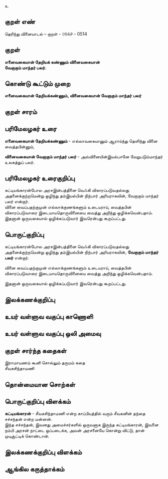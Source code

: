 உ

## குறள் எண் 

தெரிந்து வினையாடல்  – குறள் - ௦௫௧௪ - 0514  

## குறள் 

**எனைவகையான் தேறியக் கண்ணும் வினைவகையான்  
வேறாகும் மாந்தர் பலர்.**

## கொண்டு கூட்டும் முறை

**எனைவகையான் தேறியக்கண்ணும், வினைவகையான் வேறாகும் மாந்தர் பலர்**

## குறள் சாரம் 


## பரிமேலழகர் உரை

**எனைவகையான் தேறியக்கண்ணும்** - எல்லாவகையானும் ஆராய்ந்து தெளிந்து வினை வைத்தபின்னும்,  

**வினைவகையான் வேறாகும் மாந்தர் பலர்** - அவ்வினையின்இயல்பானே வேறுபடும்மாந்தர் உலகத்துப் பலர்.   

## பரிமேலழகர் உரைகுறிப்பு   

கட்டியங்காரன்போல அரசஇன்பத்தினை வெஃகி விகாரப்படுவதல்லது அதனைக்குற்றமென்று ஒழிந்து தம்இயல்பின் நிற்பார் அரியராகலின், வேறாகும் மாந்தர் பலர் என்றார்.  
வினை வைப்பதற்குமுன் எல்லாக்குணங்களும் உடையராய், வைத்தபின் விகாரப்படுவாரை இடையாயதொருவினையை வைத்து அறிந்து ஒழிக்கவென்பதாம்.  
இதனான் ஒருவகையால் ஒழிக்கப்படுவார் இவரென்பது கூறப்பட்டது.  

## பொருட்குறிப்பு 

கட்டியங்காரன்போல அரசஇன்பத்தினை வெஃகி விகாரப்படுவதல்லது அதனைக்குற்றமென்று ஒழிந்து தம்இயல்பின் நிற்பார் அரியராகலின், **வேறாகும் மாந்தர் பலர்** என்றார்.  

வினை வைப்பதற்குமுன் எல்லாக்குணங்களும் உடையராய், வைத்தபின் விகாரப்படுவாரை இடையாயதொருவினையை வைத்து அறிந்து ஒழிக்கவென்பதாம்.  

இதனான் ஒருவகையால் ஒழிக்கப்படுவார் இவரென்பது கூறப்பட்டது.   

## இலக்கணக்குறிப்பு  


## உயர் வள்ளுவ வகுப்பு காணொளி


## உயர் வள்ளுவ வகுப்பு ஒலி அமைவு 

 
## குறள் சார்ந்த கதைகள் 

இராமாயணம் கூனி சொல்லும் தருமம் கதை  
சீவகசிந்தாமணி  

## தொன்மையான சொற்கள்


## பொருட்குறிப்பு விளக்கம்

**கட்டியங்காரன்** - சீவகசிந்தாமணி என்ற காப்பியத்தில் வரும் சீவகனின் தந்தை சச்சந்தன் என்ற மன்னன்.  
இந்த சச்சந்தன், இவனது அமைச்சர்களில் ஒருவனாக இருந்த கட்டியங்காரன், இவனை நம்பி அரசன் நாட்டை ஒப்படைக்க, அவன் அரசனையே கொன்று விட்டு, தான் முடிசூட்டிக் கொண்டான்.  

## இலக்கணக்குறிப்பு விளக்கம்


## ஆங்கில கருத்தாக்கம் 


